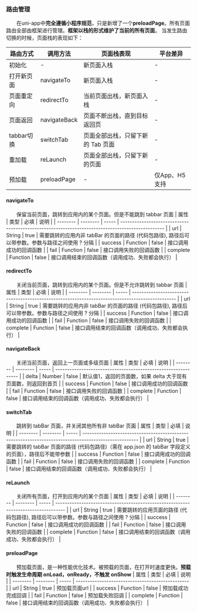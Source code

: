 ### 路由管理
&emsp;&emsp;在uni-app中**完全遵循小程序规范**，只是新增了一个**preloadPage**。所有页面路由全部由框架进行管理。**框架以栈的形式维护了当前的所有页面**。 当发生路由切换的时候，页面栈的表现如下：

| 路由方式   | 调用方法     | 页面栈表现                        | 平台差异      |
| ---------- | ------------ | --------------------------------- | ------------- |
| 初始化     | -            | 新页面入栈                        | -             |
| 打开新页面 | navigateTo   | 新页面入栈                        | -             |
| 页面重定向 | redirectTo   | 当前页面出栈，新页面入栈          | -             |
| 页面返回   | navigateBack | 页面不断出栈，直到目标返回页      | -             |
| tabbar切换 | switchTab    | 页面全部出栈，只留下新的 Tab 页面 | -             |
| 重加载     | reLaunch     | 页面全部出栈，只留下新的页面      | -             |
| 预加载     | preloadPage  | -                                 | 仅App、H5支持 |

#### navigateTo
&emsp;&emsp;保留当前页面，跳转到应用内的某个页面。但是不能跳到 tabbar 页面
| 属性     | 类型     | 必填  | 说明                                                                                             |
| -------- | -------- | ----- | ------------------------------------------------------------------------------------------------ |
| url      | String   | true  | 需要跳转的应用内非 tabBar 的页面的路径 (代码包路径), 路径后可以带参数。参数与路径之间使用 ? 分隔 |
| success  | Function | false | 接口调用成功的回调函数                                                                           |
| fail     | Function | false | 接口调用失败的回调函数                                                                           |
| complete | Function | false | 接口调用结束的回调函数（调用成功、失败都会执行）                                                 |

#### redirectTo
&emsp;&emsp;关闭当前页面，跳转到应用内的某个页面。但是不允许跳转到 tabbar 页面
| 属性     | 类型     | 必填  | 说明                                                                                             |
| -------- | -------- | ----- | ------------------------------------------------------------------------------------------------ |
| url      | String   | true  | 需要跳转的应用内非 tabBar 的页面的路径 (代码包路径), 路径后可以带参数。参数与路径之间使用 ? 分隔 |
| success  | Function | false | 接口调用成功的回调函数                                                                           |
| fail     | Function | false | 接口调用失败的回调函数                                                                           |
| complete | Function | false | 接口调用结束的回调函数（调用成功、失败都会执行）                                                 |

#### navigateBack
&emsp;&emsp;关闭当前页面，返回上一页面或多级页面
| 属性     | 类型     | 必填  | 说明                                                           |
| -------- | -------- | ----- | -------------------------------------------------------------- |
| delta    | Number   | false | 默认值1，返回的页面数，如果 delta 大于现有页面数，则返回到首页 |
| success  | Function | false | 接口调用成功的回调函数                                         |
| fail     | Function | false | 接口调用失败的回调函数                                         |
| complete | Function | false | 接口调用结束的回调函数（调用成功、失败都会执行）               |

#### switchTab
&emsp;&emsp;跳转到 tabBar 页面，并关闭其他所有非 tabBar 页面
| 属性     | 类型     | 必填  | 说明                                                                                                  |
| -------- | -------- | ----- | ----------------------------------------------------------------------------------------------------- |
| url      | String   | true  | 需要跳转的 tabBar 页面的路径 (代码包路径)（需在 app.json 的 tabBar 字段定义的页面），路径后不能带参数 |
| success  | Function | false | 接口调用成功的回调函数                                                                                |
| fail     | Function | false | 接口调用失败的回调函数                                                                                |
| complete | Function | false | 接口调用结束的回调函数（调用成功、失败都会执行）                                                      |

#### reLaunch
&emsp;&emsp;关闭所有页面，打开到应用内的某个页面
| 属性     | 类型     | 必填  | 说明                                                                               |
| -------- | -------- | ----- | ---------------------------------------------------------------------------------- |
| url      | String   | true  | 需要跳转的应用页面的路径 (代码包路径), 路径后可以带参数。参数与路径之间使用 ? 分隔 |
| success  | Function | false | 接口调用成功的回调函数                                                             |
| fail     | Function | false | 接口调用失败的回调函数                                                             |
| complete | Function | false | 接口调用结束的回调函数（调用成功、失败都会执行）                                   |
#### preloadPage
&emsp;&emsp;预加载页面，是一种性能优化技术。被预载的页面，在打开时速度更快。**预载时触发生命周期 onLoad，onReady，不触发 onShow**
| 属性     | 类型     | 必填  | 说明                                             |
| -------- | -------- | ----- | ------------------------------------------------ |
| url      | String   | true  | 预加载页面url                                    |
| success  | Function | false | 预加载成功完成回调                               |
| fail     | Function | false | 预加载失败回调                                   |
| complete | Function | false | 接口调用结束的回调函数（调用成功、失败都会执行） |


